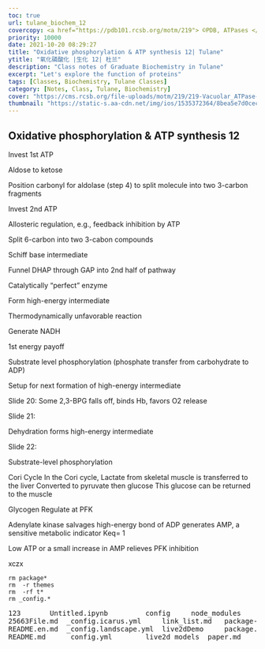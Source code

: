 ```yaml
---
toc: true
url: tulane_biochem_12
covercopy: <a href="https://pdb101.rcsb.org/motm/219"> ©PDB, ATPases </a>
priority: 10000
date: 2021-10-20 08:29:27
title: "Oxidative phosphorylation & ATP synthesis 12| Tulane"
ytitle: "氧化磷酸化 |生化 12| 杜兰"
description: "Class notes of Graduate Biochemistry in Tulane"
excerpt: "Let's explore the function of proteins"
tags: [Classes, Biochemistry, Tulane Classes]
category: [Notes, Class, Tulane, Biochemistry]
cover: "https://cms.rcsb.org/file-uploads/motm/219/219-Vacuolar_ATPase-ATPases.jpg"
thumbnail: "https://static-s.aa-cdn.net/img/ios/1535372364/8bea5e7d0cecf8c51488133d2c6a4f48?v=1"
---
```



##  Oxidative phosphorylation & ATP synthesis 12

Invest 1st ATP


Aldose to ketose

Position carbonyl for aldolase (step 4) to split molecule into two 3-carbon fragments


Invest 2nd ATP

Allosteric regulation, e.g., feedback inhibition by ATP


Split 6-carbon into two 3-cabon compounds

Schiff base intermediate

Funnel DHAP through GAP into 2nd half of pathway

Catalytically “perfect” enzyme


Form high-energy intermediate

Thermodynamically unfavorable reaction

Generate NADH


1st energy payoff

Substrate level phosphorylation (phosphate transfer from carbohydrate to ADP)


Setup for next formation of high-energy intermediate

Slide 20:
Some 2,3-BPG falls off, binds Hb, favors O2 release

Slide 21:

Dehydration forms high-energy intermediate

Slide 22:

Substrate-level phosphorylation

Cori Cycle
In the Cori cycle,
Lactate from skeletal muscle is transferred to the liver
Converted to pyruvate then glucose
This glucose can be returned to the muscle


Glycogen
Regulate at PFK


Adenylate kinase
salvages high-energy bond of ADP
generates AMP, a sensitive metabolic indicator
Keq= 1


Low ATP or a small increase in AMP relieves PFK inhibition

xczx






```bashtmas
rm package*
rm  -r themes
rm  -rf t*
rm _config.*
```

<pre>
123	      Untitled.ipynb	     config	    node_modules       profile.jsx  test.md	tmp.log
25663File.md  _config.icarus.yml     link_list.md   package-lock.json  public	    test.md.md	webGL
README.en.md  _config.landscape.yml  live2dDemo     package.json       scaffolds    themes
README.md     _config.yml	     live2d_models  paper.md	       source	    tmp
</pre>
